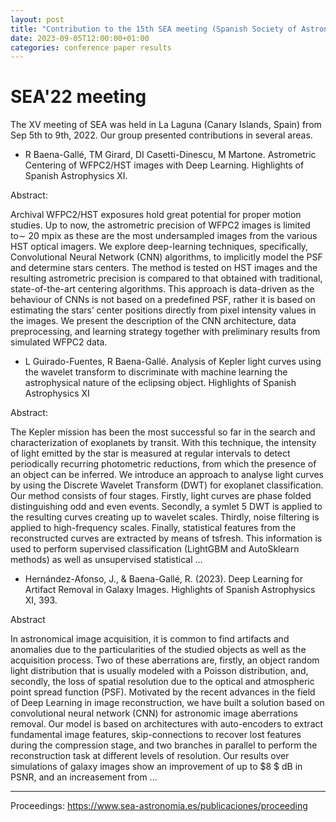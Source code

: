 ```yaml
---
layout: post
title: "Contribution to the 15th SEA meeting (Spanish Society of Astronomy)"
date: 2023-09-05T12:00:00+01:00
categories: conference paper results
---
```


# SEA'22 meeting

The XV meeting of SEA was held in La Laguna (Canary Islands, Spain) from Sep 5th to 9th, 2022. Our group presented contributions in several areas.

- R Baena-Gallé, TM Girard, DI Casetti-Dinescu, M Martone. Astrometric Centering of WFPC2/HST images with Deep Learning. Highlights of Spanish Astrophysics XI.

Abstract:

Archival WFPC2/HST exposures hold great potential for proper motion studies. Up to now, the astrometric precision of WFPC2 images is limited to∼ 20 mpix as these are the most undersampled images from the various HST optical imagers. We explore deep-learning techniques, specifically, Convolutional Neural Network (CNN) algorithms, to implicitly model the PSF and determine stars centers. The method is tested on HST images and the resulting astrometric precision is compared to that obtained with traditional, state-of-the-art centering algorithms. This approach is data-driven as the behaviour of CNNs is not based on a predefined PSF, rather it is based on estimating the stars’ center positions directly from pixel intensity values in the images. We present the description of the CNN architecture, data preprocessing, and learning strategy together with preliminary results from simulated WFPC2 data.

- L Guirado-Fuentes, R Baena-Gallé. Analysis of Kepler light curves using the wavelet transform to discriminate with machine learning the astrophysical nature of the eclipsing object. Highlights of Spanish Astrophysics XI

Abstract:

The Kepler mission has been the most successful so far in the search and characterization of exoplanets by transit. With this technique, the intensity of light emitted by the star is measured at regular intervals to detect periodically recurring photometric reductions, from which the presence of an object can be inferred. We introduce an approach to analyse light curves by using the Discrete Wavelet Transform (DWT) for exoplanet classification. Our method consists of four stages. Firstly, light curves are phase folded distinguishing odd and even events. Secondly, a symlet 5 DWT is applied to the resulting curves creating up to
wavelet scales. Thirdly, noise filtering is applied to high-frequency scales. Finally, statistical features from the reconstructed curves are extracted by means of tsfresh. This information is used to perform supervised classification (LightGBM and AutoSklearn methods) as well as unsupervised statistical …

- Hernández-Afonso, J., & Baena-Gallé, R. (2023). Deep Learning for Artifact Removal in Galaxy Images. Highlights of Spanish Astrophysics XI, 393.

Abstract

In astronomical image acquisition, it is common to find artifacts and anomalies due to the particularities of the studied objects as well as the acquisition process. Two of these aberrations are, firstly, an object random light distribution that is usually modeled with a Poisson distribution, and, secondly, the loss of spatial resolution due to the optical and atmospheric point spread function (PSF). Motivated by the recent advances in the field of Deep Learning in image reconstruction, we have built a solution based on convolutional neural network (CNN) for astronomic image aberrations removal. Our model is based on architectures with auto-encoders to extract fundamental image features, skip-connections to recover lost features during the compression stage, and two branches in parallel to perform the reconstruction task at different levels of resolution. Our results over simulations of galaxy images show an improvement of up to $8 $ dB in PSNR, and an increasement from ...
 
---

Proceedings: https://www.sea-astronomia.es/publicaciones/proceeding
